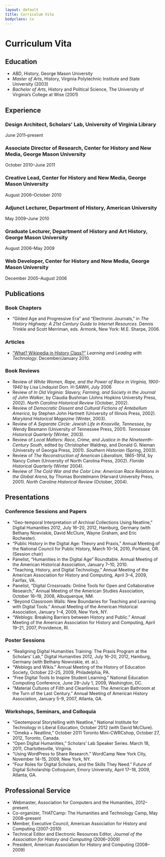```yaml
---
layout: default
title: Curriculum Vita
bodyclass: cv
---
```


# Curriculum Vita

## Education

* *ABD*, History, George Mason University
* *Master of Arts*, History, Virginia Polytechnic Institute and State University
  (2003)
* *Bachelor of Arts*, History and Political Science, The University of Virginia’s College at Wise (2001)

## Experience

### Design Architect, Scholars' Lab, University of Virginia Library
June 2011–present

### Associate Director of Research, Center for History and New Media, George Mason University
October 2010–June 2011

### Creative Lead, Center for History and New Media, George Mason University
August 2006–October 2010

### Adjunct Lecturer, Department of History, American University
May 2009–June 2010

### Graduate Lecturer, Department of History and Art History, George Mason University
August 2006–May 2009

### Web Developer, Center for History and New Media, George Mason University
December 2005–August 2006

## Publications 

### Book Chapters
    
* “Gilded Age and Progressive Era” and “Electronic Journals,” in _The History Highway: A 21st Century Guide to Internet Resources_. Dennis Trinkle and Scott Merriman, eds. Armonk, New York: M.E. Sharpe, 2006.

### Articles

* [“What? Wikipedia in History Class?”](http://www.iste.org/learn/publications/learning-and-leading/issues/Learning_Connections_What_Wikipedia_in_History_Class.aspx) _Learning and Leading with Technology_. December/January 2010.

### Book Reviews

* Review of _White Women, Rape, and the Power of Race in Virginia, 1900-1940_ by Lisa Lindquist Dorr. H-SAWH, July 2006
* Review of _In Old Virginia: Slavery, Farming, and Society in the Journal of John Walker_, by Claudia Bushman (Johns Hopkins University Press, 2002). _North Carolina Historical Review_ (October, 2002).
* Review of _Democratic Dissent and Cultural Fictions of Antebellum America_, by Stephen John Hartnett (University of Illinois Press, 2002). _Maryland Historical Magazine_ (Winter, 2003).
* Review of _A Separate Circle: Jewish Life in Knoxville, Tennessee_, by Wendy Besmann (University of Tennessee Press, 2001). _Tennessee Historical Quarterly_ (Winter, 2003).
* Review of _Local Matters: Race, Crime, and Justice in the Nineteenth-Century South_, edited by Christopher Waldrep, and Donald G. Nieman (University of Georgia Press, 2001). _Southern Historian_ (Spring, 2003).
* Review of _The Reconstruction of American Liberalism, 1865-1914_, by Nancy Cohen (University of North Carolina Press, 2002). _Florida Historical Quarterly_ (Winter 2004).        
* Review of _The Cold War and the Color Line: American Race Relations in the Global Arena_, by Thomas Borstelmann (Harvard University Press, 2001). _North Carolina Historical Review_ (October, 2004).

## Presentations

### Conference Sessions and Papers

* “Geo-temporal Interpretation of Archival Collections Using Neatline,”  Digital Humanities 2012, July 16–20, 2012, Hamburg,
Germany (with Bethany Nowviskie, David McClure, Wayne Graham, and Eric Rochester).
* “Public History in the Digital Age: Theory and Praxis,” Annual Meeting of the National Council for Public History, March 10–14, 2010, Portland, OR. (Session chair)
* Panelist, “Humanities in the Digital Age” Roundtable. Annual Meeting of the American Historical Association, January 7–10, 2010.
* “Teaching, History, and Digital Technology,” Annual Meeting of the American Association for History and Computing, April 3–4, 2009, Fairfax, VA.
* Panelist, “Digital Crossroads: Online Tools for Open and Collaborative Research,” Annual Meeting of the American Studies Association, October 16–19, 2008, Albuquerque, NM.
* “Beyond Classroom Walls: New Boundaries for Teaching and Learning with Digital Tools.” Annual Meeting of the American Historical Association, January 1–4, 2009, New York, NY.
* “Weblogs: Breaking Barriers between History and Public.” Annual Meeting of the American Association for History and Computing, April 19–21, 2007, Providence, RI.

### Poster Sessions

* “Realigning Digital Humanities Training: The Praxis Program at the Scholars’ Lab,” Digital Humanities 2012, July 16–20, 2012, Hamburg, Germany (with Bethany Nowviskie, et. al.).
* “Weblogs and Wikis.” Annual Meeting of the History of Education Society, October 22–25, 2009, Philadelphia, PA.
* “Free Digital Tools to Inspire Student Learning.” National Education Computing Conference, June 28–July 1, 2009, Washington, DC.        
* “Material Cultures of Filth and Cleanliness: The American Bathroom at the Turn of the Last Century.” Annual Meeting of American History Association, January 5–9, 2007, Atlanta, GA.

### Workshops, Seminars, and Colloquia

* “Geotemporal Storytelling with Neatline,” National Institute for Technology in Liberal Education, October 2012 (with David McClure).
* “Omeka + Neatline,” October 2011 Toronto Mini-CWRCshop, October 27, 2012, Toronto, Canada.
* “Open Digital Humanities,” Scholars’ Lab Speaker Series. March 18, 2011, Charlottesville, Virginia.
* “Using WordPress to Share Research.” WordCamp New York City, November 14–15, 2009, New York, NY.
* “Four Roles for Digital Scholars, and the Skills They Need.” Future of Digital Scholarship Colloquium, Emory University, April 17–18, 2009, Atlanta, GA.

## Professional Service

* Webmaster, Association for Computers and the Humanities, 2012–present.
* Co-organizer, THATCamp: The Humanities and Technology Camp, May 2008–present        
* Member, Executive Council, American Association for History and Computing (2007-2010)
* Technical Editor and Electronic Resources Editor, _Journal of the Association for History and Computing_ (2006–2009)
* President, American Association for History and Computing (2008–2009)

